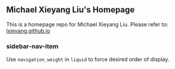 ## Michael Xieyang Liu's Homepage


This is a homepage repo for Michael Xieyang Liu. Please refer to: [lxieyang.github.io](http://lxieyang.github.io/)

### sidebar-nav-item
Use `navigation_weight` in `liquid` to force desired order of display.
